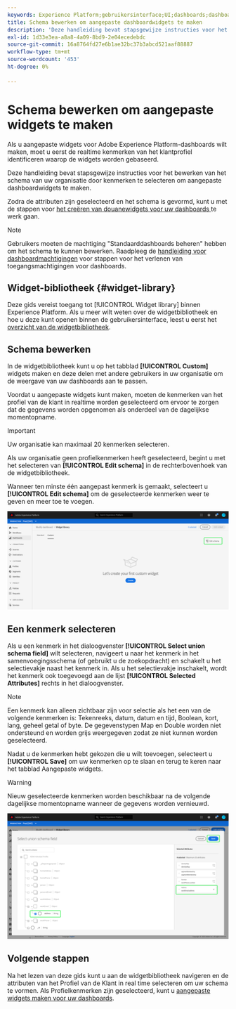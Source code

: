 ```yaml
---
keywords: Experience Platform;gebruikersinterface;UI;dashboards;dashboard;profielen;segmenten;bestemmingen;vergunningsgebruik
title: Schema bewerken om aangepaste dashboardwidgets te maken
description: 'Deze handleiding bevat stapsgewijze instructies voor het selecteren van kenmerken en het configureren van het schema van uw organisatie om aangepaste widgets voor Adobe Experience Platform-dashboards te maken. '
exl-id: 1d33e3ea-a8a8-4a09-8bd9-2e04ecedebdc
source-git-commit: 16a8764fd27e6b1ae32bc37b3abcd521aaf88887
workflow-type: tm+mt
source-wordcount: '453'
ht-degree: 0%

---
```


# Schema bewerken om aangepaste widgets te maken

Als u aangepaste widgets voor Adobe Experience Platform-dashboards wilt maken, moet u eerst de realtime kenmerken van het klantprofiel identificeren waarop de widgets worden gebaseerd.

Deze handleiding bevat stapsgewijze instructies voor het bewerken van het schema van uw organisatie door kenmerken te selecteren om aangepaste dashboardwidgets te maken.

Zodra de attributen zijn geselecteerd en het schema is gevormd, kunt u met de stappen voor [het creëren van douanewidgets voor uw dashboards ](custom-widgets.md) te werk gaan.

>[!NOTE]
>
>Gebruikers moeten de machtiging &quot;Standaarddashboards beheren&quot; hebben om het schema te kunnen bewerken. Raadpleeg de [handleiding voor dashboardmachtigingen](../permissions.md) voor stappen voor het verlenen van toegangsmachtigingen voor dashboards.

## Widget-bibliotheek {#widget-library}

Deze gids vereist toegang tot [!UICONTROL Widget library] binnen Experience Platform. Als u meer wilt weten over de widgetbibliotheek en hoe u deze kunt openen binnen de gebruikersinterface, leest u eerst het [overzicht van de widgetbibliotheek](widget-library.md).

## Schema bewerken

In de widgetbibliotheek kunt u op het tabblad **[!UICONTROL Custom]** widgets maken en deze delen met andere gebruikers in uw organisatie om de weergave van uw dashboards aan te passen.

Voordat u aangepaste widgets kunt maken, moeten de kenmerken van het profiel van de klant in realtime worden geselecteerd om ervoor te zorgen dat de gegevens worden opgenomen als onderdeel van de dagelijkse momentopname.

>[!IMPORTANT]
>
>Uw organisatie kan maximaal 20 kenmerken selecteren.

Als uw organisatie geen profielkenmerken heeft geselecteerd, begint u met het selecteren van **[!UICONTROL Edit schema]** in de rechterbovenhoek van de widgetbibliotheek.

Wanneer ten minste één aangepast kenmerk is gemaakt, selecteert u **[!UICONTROL Edit schema]** om de geselecteerde kenmerken weer te geven en meer toe te voegen.

![](../images/customization/edit-schema.png)

## Een kenmerk selecteren

Als u een kenmerk in het dialoogvenster **[!UICONTROL Select union schema field]** wilt selecteren, navigeert u naar het kenmerk in het samenvoegingsschema (of gebruikt u de zoekopdracht) en schakelt u het selectievakje naast het kenmerk in. Als u het selectievakje inschakelt, wordt het kenmerk ook toegevoegd aan de lijst **[!UICONTROL Selected Attributes]** rechts in het dialoogvenster.

>[!NOTE]
>
>Een kenmerk kan alleen zichtbaar zijn voor selectie als het een van de volgende kenmerken is: Tekenreeks, datum, datum en tijd, Boolean, kort, lang, geheel getal of byte. De gegevenstypen Map en Double worden niet ondersteund en worden grijs weergegeven zodat ze niet kunnen worden geselecteerd.

Nadat u de kenmerken hebt gekozen die u wilt toevoegen, selecteert u **[!UICONTROL Save]** om uw kenmerken op te slaan en terug te keren naar het tabblad Aangepaste widgets.

>[!WARNING]
>Nieuw geselecteerde kenmerken worden beschikbaar na de volgende dagelijkse momentopname wanneer de gegevens worden vernieuwd.

![](../images/customization/select-attribute.png)

## Volgende stappen

Na het lezen van deze gids kunt u aan de widgetbibliotheek navigeren en de attributen van het Profiel van de Klant in real time selecteren om uw schema te vormen. Als Profielkenmerken zijn geselecteerd, kunt u [aangepaste widgets maken voor uw dashboards](custom-widgets.md).